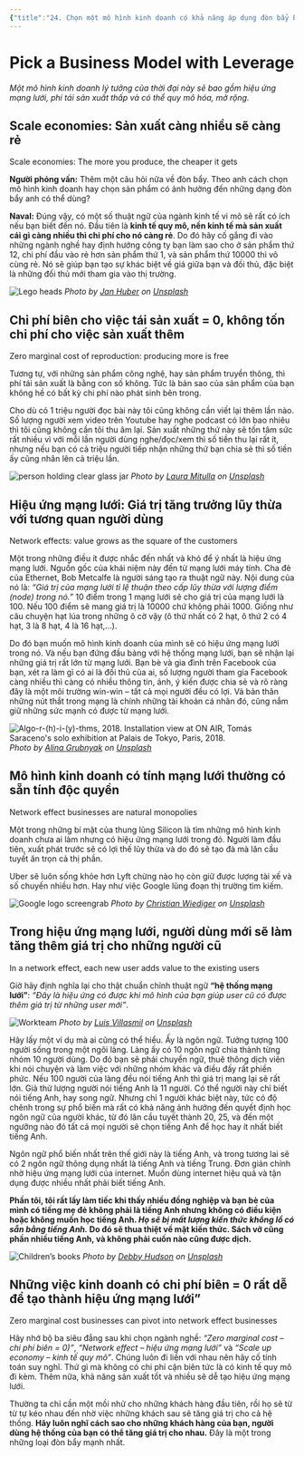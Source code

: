 ```yaml
---
{"title":"24. Chọn một mô hình kinh doanh có khả năng áp dụng đòn bẩy Pick","author":"Naval Ravikant","type":"book","category":"finance","word-count":1671,"dg-publish":true,"dg-hide":true,"tags":["publish,Naval-Ravikant,finance,rich"],"permalink":"/2-reading/books/lam-giau-khong-can-may-man-naval/24-chon-mot-mo-hinh-kinh-doanh-co-kha-nang-ap-dung-don-bay-pick/","hide":true,"dgPassFrontmatter":true}
---
```


# Pick a Business Model with Leverage

*Một mô hình kinh doanh lý tưởng của thời đại này sẽ bao gồm hiệu ứng mạng lưới, phí tái sản xuất thấp và có thể quy mô hóa, mở rộng.*

## Scale economies: Sản xuất càng nhiều sẽ càng rẻ
Scale economies: The more you produce, the cheaper it gets  

**Người phỏng vấn:** Thêm một câu hỏi nữa về đòn bẩy. Theo anh cách chọn mô hình kinh doanh hay chọn sản phẩm có ảnh hưởng đến những dạng đòn bẩy anh có thể dùng?

**Naval:** Đúng vậy, có một số thuật ngữ của ngành kinh tế vi mô sẽ rất có ích nếu bạn biết đến nó. Đầu tiên là **kinh tế quy mô, nền kinh tế mà sản xuất cái gì càng nhiều thì chi phí cho nó càng rẻ**. Do đó hãy cố gắng đi vào những ngành nghề hay định hướng công ty bạn làm sao cho ở sản phẩm thứ 12, chi phí đầu vào rẻ hơn sản phẩm thứ 1, và sản phẩm thứ 10000 thì vô cùng rẻ. Nó sẽ giúp bạn tạo sự khác biệt về giá giữa bạn và đối thủ, đặc biệt là những đối thủ mới tham gia vào thị trường.

![Lego heads](https://images.unsplash.com/photo-1584428018260-1a9bc0e15365?crop=entropy&cs=tinysrgb&fit=max&fm=jpg&ixid=M3wzNjAwOTd8MHwxfHNlYXJjaHwyfHxtYXNzJTIwcHJvZHVjdGlvbnxlbnwwfDB8fHwxNjkzNzg0MjYzfDA&ixlib=rb-4.0.3&q=80&w=1080)
*Photo by [Jan Huber](https://unsplash.com/@jan_huber?utm_source=Obsidian%20Image%20Inserter%20Plugin&utm_medium=referral) on [Unsplash](https://unsplash.com/?utm_source=Obsidian%20Image%20Inserter%20Plugin&utm_medium=referral)*


## Chi phí biên cho việc tái sản xuất = 0, không tốn chi phí cho việc sản xuất thêm
Zero marginal cost of reproduction: producing more is free  

Tương tự, với những sản phẩm công nghệ, hay sản phẩm truyền thông, thì phí tái sản xuất là bằng con số không. Tức là bản sao của sản phẩm của bạn không hề có bất kỳ chi phí nào phát sinh bên trong.

Cho dù có 1 triệu người đọc bài này tôi cũng không cần viết lại thêm lần nào. Số lượng người xem video trên Youtube hay nghe podcast có lớn bao nhiêu thì tôi cũng không cần tôi thu âm lại. Sản xuất những thứ này sẽ tốn tâm sức rất nhiều vì với mỗi lần người dùng nghe/đọc/xem thì số tiền thu lại rất ít, nhưng nếu bạn có cả triệu người tiếp nhận những thứ bạn chia sẻ thì số tiền ấy cũng nhân lên cả triệu lần.

![person holding clear glass jar](https://images.unsplash.com/photo-1552917547-fc91c62577ac?crop=entropy&cs=tinysrgb&fit=max&fm=jpg&ixid=M3wzNjAwOTd8MHwxfHNlYXJjaHw3fHxaZXJvJTIwbWFyZ2luYWwlMjBjb3N0JTIwb2YlMjByZXByb2R1Y3Rpb258ZW58MHwwfHx8MTY5Mzc4NDQxMXww&ixlib=rb-4.0.3&q=80&w=1080)
*Photo by [Laura Mitulla](https://unsplash.com/@luamtla?utm_source=Obsidian%20Image%20Inserter%20Plugin&utm_medium=referral) on [Unsplash](https://unsplash.com/?utm_source=Obsidian%20Image%20Inserter%20Plugin&utm_medium=referral)*

## Hiệu ứng mạng lưới: Giá trị tăng trưởng lũy thừa với tương quan người dùng 
Network effects: value grows as the square of the customers  

Một trong những điều ít được nhắc đến nhất và khó để ý nhất là hiệu ứng mạng lưới. Nguồn gốc của khái niệm này đến từ mạng lưới máy tính. Cha đẻ của Ethernet, Bob Metcalfe là người sáng tạo ra thuật ngữ này. Nội dung của nó là: *“Giá trị của mạng lưới tỉ lệ thuận theo cấp lũy thừa với lượng điểm (node) trong nó.”* 10 điểm trong 1 mạng lưới sẽ cho giá trị của mạng lưới là 100. Nếu 100 điểm sẽ mang giá trị là 10000 chứ không phải 1000. Giống như câu chuyện hạt lúa trong những ô cờ vậy (ô thứ nhất có 2 hạt, ô thứ 2 có 4 hạt, 3 là 8 hạt, 4 là 16 hạt,…).

Do đó bạn muốn mô hình kinh doanh của mình sẽ có hiệu ứng mạng lưới trong nó. Và nếu bạn đứng đầu bảng với hệ thống mạng lưới, bạn sẽ nhận lại những giá trị rất lớn từ mạng lưới. Bạn bè và gia đình trên Facebook của bạn, xét ra làm gì có ai là đối thủ của ai, số lượng người tham gia Facebook càng nhiều thì càng có nhiều thông tin, ảnh, ý kiến được chia sẻ và rõ ràng đây là một môi trường win-win – tất cả mọi người đều có lợi. Vả bản thân những nút thắt trong mạng là chính những tài khoản cá nhân đó, cũng nắm giữ những sức mạnh có được từ mạng lưới.

![Algo-r-(h)-i-(y)-thms, 2018. Installation view at ON AIR, Tomás Saraceno's solo exhibition at Palais de Tokyo, Paris, 2018.](https://images.unsplash.com/photo-1545987796-200677ee1011?crop=entropy&cs=tinysrgb&fit=max&fm=jpg&ixid=M3wzNjAwOTd8MHwxfHNlYXJjaHwzfHxOZXR3b3JrJTIwZWZmZWN0c3xlbnwwfDB8fHwxNjkzNzg0NDM4fDA&ixlib=rb-4.0.3&q=80&w=1080)
*Photo by [Alina Grubnyak](https://unsplash.com/@alinnnaaaa?utm_source=Obsidian%20Image%20Inserter%20Plugin&utm_medium=referral) on [Unsplash](https://unsplash.com/?utm_source=Obsidian%20Image%20Inserter%20Plugin&utm_medium=referral)*

## Mô hình kinh doanh có tính mạng lưới thường có sẵn tính độc quyền 
Network effect businesses are natural monopolies  

Một trong những bí mật của thung lũng Silicon là tìm những mô hình kinh doanh chưa ai làm nhưng có hiệu ứng mạng lưới trong đó. Người làm đầu tiên, xuất phát trước sẽ có lợi thế lũy thừa và do đó sẽ tạo đà mà lăn cầu tuyết ăn trọn cả thị phần.

Uber sẽ luôn sống khỏe hơn Lyft chừng nào họ còn giữ được lượng tài xế và số chuyến nhiều hơn. Hay như việc Google lũng đoạn thị trường tìm kiếm.

![Google logo screengrab](https://images.unsplash.com/photo-1553895501-af9e282e7fc1?crop=entropy&cs=tinysrgb&fit=max&fm=jpg&ixid=M3wzNjAwOTd8MHwxfHNlYXJjaHwxNHx8Z29vZ2xlfGVufDB8MHx8fDE2OTM3ODQ1MDB8MA&ixlib=rb-4.0.3&q=80&w=1080)
*Photo by [Christian Wiediger](https://unsplash.com/@christianw?utm_source=Obsidian%20Image%20Inserter%20Plugin&utm_medium=referral) on [Unsplash](https://unsplash.com/?utm_source=Obsidian%20Image%20Inserter%20Plugin&utm_medium=referral)*

## Trong hiệu ứng mạng lưới, người dùng mới sẽ làm tăng thêm giá trị cho những người cũ
In a network effect, each new user adds value to the existing users

Giờ hãy định nghĩa lại cho thật chuẩn chỉnh thuật ngữ **“hệ thống mạng lưới”**: *“Đây là hiệu ứng có được khi mô hình của bạn giúp user cũ có được thêm giá trị từ những user mới”*.

![Workteam](https://images.unsplash.com/photo-1544725121-be3bf52e2dc8?crop=entropy&cs=tinysrgb&fit=max&fm=jpg&ixid=M3wzNjAwOTd8MHwxfHNlYXJjaHw5fHxjdXN0b21lcnN8ZW58MHwwfHx8MTY5Mzc4NDU1M3ww&ixlib=rb-4.0.3&q=80&w=1080)
*Photo by [Luis Villasmil](https://unsplash.com/@luisviol?utm_source=Obsidian%20Image%20Inserter%20Plugin&utm_medium=referral) on [Unsplash](https://unsplash.com/?utm_source=Obsidian%20Image%20Inserter%20Plugin&utm_medium=referral)*

Hãy lấy một ví dụ mà ai cũng có thể hiểu. Ấy là ngôn ngữ. Tưởng tượng 100 người sống trong một ngôi làng. Làng ấy có 10 ngôn ngữ chia thành từng nhóm 10 người dùng. Do đó bạn sẽ phải chuyển ngữ, thuê thông dịch viên khi nói chuyện và làm việc với những nhóm khác và điều đấy rất phiền phức. Nếu 100 người của làng đều nói tiếng Anh thì giá trị mang lại sẽ rất lớn. Giả thử lượng người nói tiếng Anh là 11 người. Có thể người này chỉ biết nói tiếng Anh, hay song ngữ. Nhưng chỉ 1 người khác biệt này, tức có độ chênh trong sự phổ biến mà rất có khả năng ảnh hưởng đến quyết định học ngôn ngữ của người khác, từ đó lăn cầu tuyết thành 20, 25, và đến một ngưỡng nào đó tất cả mọi người sẽ chọn tiếng Anh để học hay ít nhất biết tiếng Anh.

Ngôn ngữ phổ biến nhất trên thế giới này là tiếng Anh, và trong tương lai sẽ có 2 ngôn ngữ thông dụng nhất là tiếng Anh và tiếng Trung. Đơn giản chính nhờ hiệu ứng mạng lưới của internet. Muốn dùng internet hiệu quả và tận dụng được nhiều nhất phải biết tiếng Anh.

**Phần tôi, tôi rất lấy làm tiếc khi thấy nhiều đồng nghiệp và bạn bè của mình có tiếng mẹ đẻ không phải là tiếng Anh nhưng không có điều kiện hoặc không muốn học tiếng Anh. *Họ sẽ bị mất lượng kiến thức khổng lồ có sẵn bằng tiếng Anh.* Do đó sẽ thua thiệt về mặt kiến thức. Sách vở cũng phần nhiều tiếng Anh, và không phải cuốn nào cũng được dịch.**

![Children’s books](https://images.unsplash.com/photo-1521056787327-165dc2a32836?crop=entropy&cs=tinysrgb&fit=max&fm=jpg&ixid=M3wzNjAwOTd8MHwxfHNlYXJjaHwyNnx8ZW5nbGlzaHxlbnwwfDB8fHwxNjkzNzg0NTgwfDA&ixlib=rb-4.0.3&q=80&w=1080)
*Photo by [Debby Hudson](https://unsplash.com/@hudsoncrafted?utm_source=Obsidian%20Image%20Inserter%20Plugin&utm_medium=referral) on [Unsplash](https://unsplash.com/?utm_source=Obsidian%20Image%20Inserter%20Plugin&utm_medium=referral)*

## Những việc kinh doanh có chi phí biên = 0 rất dễ để tạo thành hiệu ứng mạng lưới”
Zero marginal cost businesses can pivot into network effect businesses

Hãy nhớ bộ ba siêu đẳng sau khi chọn ngành nghề: *“Zero marginal cost – chi phí biên = 0)”*, *“Network effect – hiệu ứng mạng lưới”* và *“Scale up economy – kinh tế quy mô”*. Chúng luôn đi liền với nhau nên hãy cố tính toán suy nghĩ. Thứ gì mà không có chi phí cận biên tức là có kinh tế quy mô đi kèm. Thêm nữa, khả năng sản xuất tốt và nhiều sẽ dễ tạo hiệu ứng mạng lưới.

Thường ta chỉ cần một mồi nhử cho những khách hàng đầu tiên, rồi họ sẽ từ từ tự kéo nhau đến nhờ việc những khách sau sẽ tăng giá trị cho cả hệ thống. **Hãy luôn nghĩ cách sao cho những khách hàng của bạn, người dùng hệ thống của bạn có thể tăng giá trị cho nhau.** Đây là một trong những loại đòn bẩy mạnh nhất.